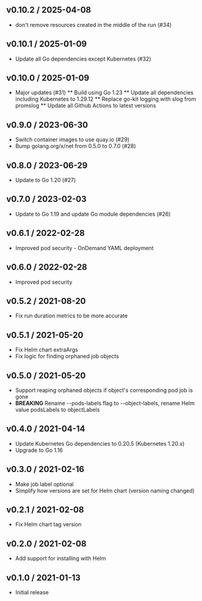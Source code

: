 ## v0.10.2 / 2025-04-08

* don't remove resources created in the middle of the run (#34)

## v0.10.1 / 2025-01-09

* Update all Go dependencies except Kubernetes (#32)

## v0.10.0 / 2025-01-09

* Major updates (#31)
  ** Build using Go 1.23
  ** Update all dependencies including Kubernetes to 1.29.12
  ** Replace go-kit logging with slog from promslog
  ** Update all Github Actions to latest versions

## v0.9.0 / 2023-06-30

* Switch container images to use quay.io (#29)
* Bump golang.org/x/net from 0.5.0 to 0.7.0 (#28)

## v0.8.0 / 2023-06-29

* Update to Go 1.20 (#27)

## v0.7.0 / 2023-02-03

* Update to Go 1.19 and update Go module dependencies (#26)

## v0.6.1 / 2022-02-28

* Improved pod security - OnDemand YAML deployment

## v0.6.0 / 2022-02-28

* Improved pod security

## v0.5.2 / 2021-08-20

* Fix run duration metrics to be more accurate

## v0.5.1 / 2021-05-20

* Fix Helm chart extraArgs
* Fix logic for finding orphaned job objects

## v0.5.0 / 2021-05-20

* Support reaping orphaned objects if object's corresponding pod job is gone
* **BREAKING** Rename --pods-labels flag to --object-labels, rename Helm value podsLabels to objectLabels

## v0.4.0 / 2021-04-14

* Update Kubernetes Go dependencies to 0.20.5 (Kubernetes 1.20.x)
* Upgrade to Go 1.16

## v0.3.0 / 2021-02-16

* Make job label optional
* Simplify how versions are set for Helm chart (version naming changed)

## v0.2.1 / 2021-02-08

* Fix Helm chart tag version

## v0.2.0 / 2021-02-08

* Add support for installing with Helm

## v0.1.0 / 2021-01-13

* Initial release
